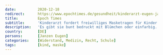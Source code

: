 ```yaml
---
date:          2020-12-18
redirect:      https://www.epochtimes.de/gesundheit/kinderarzt-eugen-janzen-fordert-maskenverbot-fuer-kinder-ab-januar-a3402840.html
title:         Epoch Times
subtitle:      'Kinderarzt fordert freiwilliges Masketragen für Kinder ab Januar'
description:   'Es gibt sie bunt bedruckt mit Blümchen oder einfarbig. Gesichtsmasken für Kinder. Auch wenn sie schön anzusehen sind, so bergen sie ein nicht zu unterschätzendes Risiko. In einer Studie „auf eigene Faust“ fand ein Kinderarzt heraus, welche Nebenwirkungen das Tragen einer Mund-Nasen-Bedeckung haben kann.'
country:       [DE]
persons:       [Janzen Eugen]
categories:    [Widerstand, Medizin, Recht, Schule]
tags:          [kind, maske]
---
```

